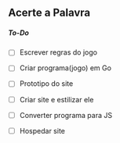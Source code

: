 ## Acerte a Palavra

##### To-Do
- [ ] Escrever regras do jogo
- [ ] Criar programa(jogo) em Go
- [ ] Prototipo do site
- [ ] Criar site e estilizar ele
- [ ] Converter programa para JS
- [ ] Hospedar site





